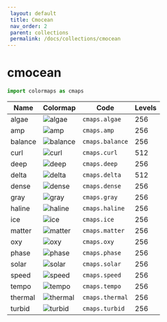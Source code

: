 ```yaml
--- 
 layout: default 
 title: Cmocean 
 nav_order: 2 
 parent: collections
 permalink: /docs/collections/cmocean 
--- 
```


# cmocean 

 ```python 
 import colormaps as cmaps 
 ``` 


| Name        | Colormap    | Code       | Levels     | 
| ----------- | ----------- | -----------| -----------| 
| algae| ![algae](/colormaps/assets/images/cmocean/algae.png) | ```cmaps.algae``` | 256| 
| amp| ![amp](/colormaps/assets/images/cmocean/amp.png) | ```cmaps.amp``` | 256| 
| balance| ![balance](/colormaps/assets/images/cmocean/balance.png) | ```cmaps.balance``` | 256| 
| curl| ![curl](/colormaps/assets/images/cmocean/curl.png) | ```cmaps.curl``` | 512| 
| deep| ![deep](/colormaps/assets/images/cmocean/deep.png) | ```cmaps.deep``` | 256| 
| delta| ![delta](/colormaps/assets/images/cmocean/delta.png) | ```cmaps.delta``` | 512| 
| dense| ![dense](/colormaps/assets/images/cmocean/dense.png) | ```cmaps.dense``` | 256| 
| gray| ![gray](/colormaps/assets/images/cmocean/gray.png) | ```cmaps.gray``` | 256| 
| haline| ![haline](/colormaps/assets/images/cmocean/haline.png) | ```cmaps.haline``` | 256| 
| ice| ![ice](/colormaps/assets/images/cmocean/ice.png) | ```cmaps.ice``` | 256| 
| matter| ![matter](/colormaps/assets/images/cmocean/matter.png) | ```cmaps.matter``` | 256| 
| oxy| ![oxy](/colormaps/assets/images/cmocean/oxy.png) | ```cmaps.oxy``` | 256| 
| phase| ![phase](/colormaps/assets/images/cmocean/phase.png) | ```cmaps.phase``` | 256| 
| solar| ![solar](/colormaps/assets/images/cmocean/solar.png) | ```cmaps.solar``` | 256| 
| speed| ![speed](/colormaps/assets/images/cmocean/speed.png) | ```cmaps.speed``` | 256| 
| tempo| ![tempo](/colormaps/assets/images/cmocean/tempo.png) | ```cmaps.tempo``` | 256| 
| thermal| ![thermal](/colormaps/assets/images/cmocean/thermal.png) | ```cmaps.thermal``` | 256| 
| turbid| ![turbid](/colormaps/assets/images/cmocean/turbid.png) | ```cmaps.turbid``` | 256| 
